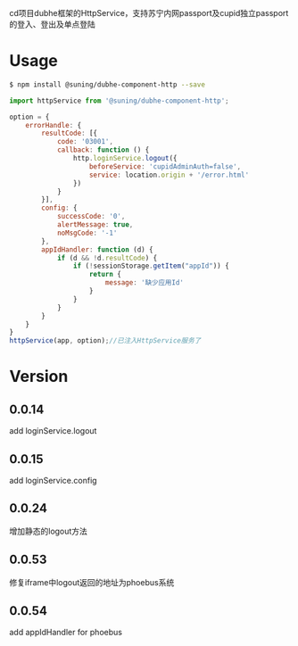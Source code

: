 cd项目dubhe框架的HttpService，支持苏宁内网passport及cupid独立passport的登入、登出及单点登陆

# Usage

```bash
$ npm install @suning/dubhe-component-http --save
```

```js
import httpService from '@suning/dubhe-component-http';

option = {
    errorHandle: {
        resultCode: [{
            code: '03001',
            callback: function () {
                http.loginService.logout({
                    beforeService: 'cupidAdminAuth=false',
                    service: location.origin + '/error.html'
                })
            }
        }],
        config: {
            successCode: '0',
            alertMessage: true,
            noMsgCode: '-1'
        },
        appIdHandler: function (d) {
            if (d && !d.resultCode) {
                if (!sessionStorage.getItem("appId")) {
                    return {
                        message: '缺少应用Id'
                    }
                }
            }
        }
    }
}
httpService(app, option);//已注入HttpService服务了
```

# Version

## 0.0.14

add loginService.logout

## 0.0.15

add loginService.config

## 0.0.24

增加静态的logout方法

## 0.0.53

修复iframe中logout返回的地址为phoebus系统

## 0.0.54

add appIdHandler for phoebus